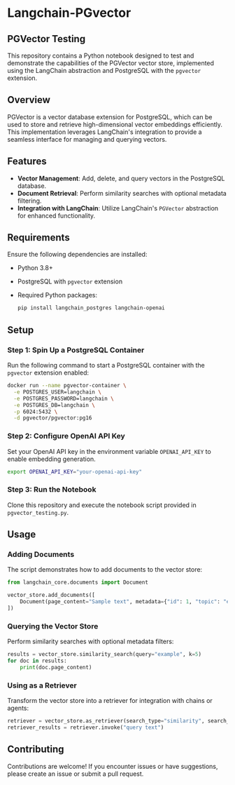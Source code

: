 # Langchain-PGvector
## PGVector Testing

This repository contains a Python notebook designed to test and demonstrate the capabilities of the PGVector vector store, implemented using the LangChain abstraction and PostgreSQL with the `pgvector` extension.

## Overview

PGVector is a vector database extension for PostgreSQL, which can be used to store and retrieve high-dimensional vector embeddings efficiently. This implementation leverages LangChain's integration to provide a seamless interface for managing and querying vectors.

## Features

- **Vector Management**: Add, delete, and query vectors in the PostgreSQL database.
- **Document Retrieval**: Perform similarity searches with optional metadata filtering.
- **Integration with LangChain**: Utilize LangChain's `PGVector` abstraction for enhanced functionality.

## Requirements

Ensure the following dependencies are installed:

- Python 3.8+
- PostgreSQL with `pgvector` extension
- Required Python packages:

  ```bash
  pip install langchain_postgres langchain-openai
  ```

## Setup

### Step 1: Spin Up a PostgreSQL Container

Run the following command to start a PostgreSQL container with the `pgvector` extension enabled:

```bash
docker run --name pgvector-container \
  -e POSTGRES_USER=langchain \
  -e POSTGRES_PASSWORD=langchain \
  -e POSTGRES_DB=langchain \
  -p 6024:5432 \
  -d pgvector/pgvector:pg16
```

### Step 2: Configure OpenAI API Key

Set your OpenAI API key in the environment variable `OPENAI_API_KEY` to enable embedding generation.

```bash
export OPENAI_API_KEY="your-openai-api-key"
```

### Step 3: Run the Notebook

Clone this repository and execute the notebook script provided in `pgvector_testing.py`.

## Usage

### Adding Documents

The script demonstrates how to add documents to the vector store:

```python
from langchain_core.documents import Document

vector_store.add_documents([
    Document(page_content="Sample text", metadata={"id": 1, "topic": "example"})
])
```

### Querying the Vector Store

Perform similarity searches with optional metadata filters:

```python
results = vector_store.similarity_search(query="example", k=5)
for doc in results:
    print(doc.page_content)
```

### Using as a Retriever

Transform the vector store into a retriever for integration with chains or agents:

```python
retriever = vector_store.as_retriever(search_type="similarity", search_kwargs={"k": 3})
retriever_results = retriever.invoke("query text")
```

## Contributing

Contributions are welcome! If you encounter issues or have suggestions, please create an issue or submit a pull request.


